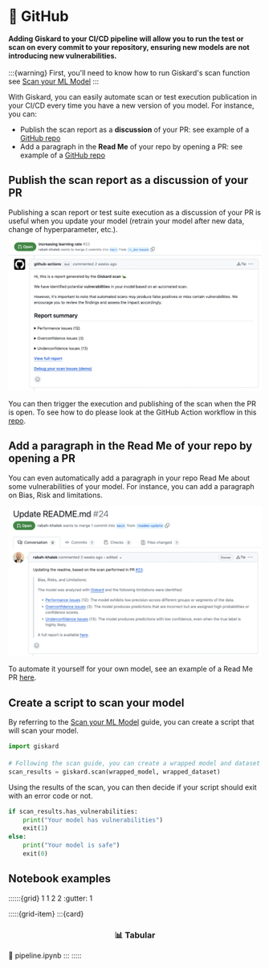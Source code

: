 # 🐙️ GitHub
**Adding Giskard to your CI/CD pipeline will allow you to run the test or scan on every commit to your repository, ensuring
new models are not introducing new vulnerabilities.**
<br><br>
:::{warning}
First, you'll need to know how to run Giskard's scan function
see [Scan your ML Model](../../open_source/scan/index.md)
:::

With Giskard, you can easily automate scan or test execution publication in your CI/CD every time you have a new version of you model. For instance, you can:
* Publish the scan report as a **discussion** of your PR: see example of a [GitHub repo](https://github.com/rabah-khalek/Healthcare-Analytics/pull/23)
* Add a paragraph in the **Read Me** of your repo by opening a PR: see example of a [GitHub repo](https://github.com/rabah-khalek/Healthcare-Analytics/pull/24)

## Publish the scan report as a discussion of your PR
Publishing a scan report or test suite execution as a discussion of your PR is useful when you update your model (retrain your model after new data, change of hyperparameter, etc.).

![discussion](../../assets/gh_discussion.png)

You can then trigger the execution and publishing of the scan when the PR is open. To see how to do please look at the GitHub Action workflow in this [repo](https://github.com/rabah-khalek/Healthcare-Analytics/pull/23).

## Add a paragraph in the Read Me of your repo by opening a PR
You can even automatically add a paragraph in your repo Read Me about some vulnerabilities of your model. For instance, you can add a paragraph on Bias, Risk and limitations.

![readme](../../assets/gh_readme.png)

To automate it yourself for your own model, see an example of a Read Me PR [here](https://github.com/rabah-khalek/Healthcare-Analytics/pull/24).

## Create a script to scan your model

By referring to the [Scan your ML Model](../../open-source/scan/index.md) guide, you can create a script that will scan your model.

```python
import giskard

# Following the scan guide, you can create a wrapped model and dataset
scan_results = giskard.scan(wrapped_model, wrapped_dataset)
```

Using the results of the scan, you can then decide if your script should exit with an error code or not.

```python
if scan_results.has_vulnerabilities:
    print("Your model has vulnerabilities")
    exit(1)
else:
    print("Your model is safe")
    exit(0)
```

## Notebook examples
::::::{grid} 1 1 2 2
:gutter: 1

:::::{grid-item}
:::{card} <br><h3><center>📊 Tabular</center></h3>
:link: pipeline.ipynb
:::
:::::